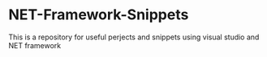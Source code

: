 # NET-Framework-Snippets
This is a repository for useful perjects and snippets using visual studio and NET framework
